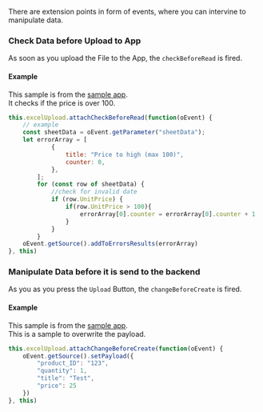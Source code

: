 
There are extension points in form of events, where you can intervine to manipulate data.

### Check Data before Upload to App

As soon as you upload the File to the App, the `checkBeforeRead` is fired.

#### Example

This sample is from the [sample app](https://github.com/marianfoo/ui5-cc-excelUpload-sampleapp/blob/744f008b1b052a3df5594215d8d11811a8e646b7/packages/orders/webapp/ext/ObjectPageExtController.js#L26-L44).  
It checks if the price is over 100.  

````javascript
this.excelUpload.attachCheckBeforeRead(function(oEvent) {
    // example
    const sheetData = oEvent.getParameter("sheetData");
    let errorArray = [
            {
                title: "Price to high (max 100)",
                counter: 0,
            },
        ];
        for (const row of sheetData) {
            //check for invalid date
            if (row.UnitPrice) {
                if(row.UnitPrice > 100){
                    errorArray[0].counter = errorArray[0].counter + 1
                }
            }
        }
    oEvent.getSource().addToErrorsResults(errorArray)
}, this)
````

### Manipulate Data before it is send to the backend

As you as you press the `Upload` Button, the `changeBeforeCreate` is fired.

#### Example

This sample is from the [sample app](https://github.com/marianfoo/ui5-cc-excelUpload-sampleapp/blob/744f008b1b052a3df5594215d8d11811a8e646b7/packages/orders/webapp/ext/ObjectPageExtController.js#L47-L54).  
This is a sample to overwrite the payload.  

````javascript
this.excelUpload.attachChangeBeforeCreate(function(oEvent) {
    oEvent.getSource().setPayload({
        "product_ID": "123",
        "quantity": 1,
        "title": "Test",
        "price": 25
    })
}, this)
````